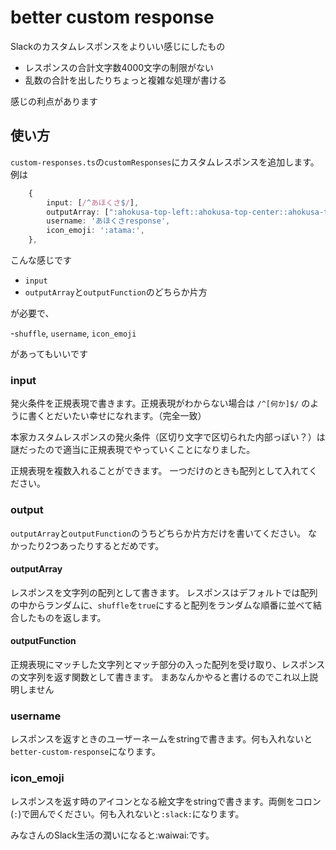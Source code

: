 # better custom response
Slackのカスタムレスポンスをよりいい感じにしたもの

- レスポンスの合計文字数4000文字の制限がない
- 乱数の合計を出したりちょっと複雑な処理が書ける

感じの利点があります

## 使い方

`custom-responses.ts`の`customResponses`にカスタムレスポンスを追加します。
例は

```TypeScript
    {
        input: [/^あほくさ$/],
        outputArray: [":ahokusa-top-left::ahokusa-top-center::ahokusa-top-right:\n:ahokusa-bottom-left::ahokusa-bottom-center::ahokusa-bottom-right:"],
        username: 'あほくさresponse',
        icon_emoji: ':atama:',
    },
```

こんな感じです

- `input`
- `outputArray`と`outputFunction`のどちらか片方

が必要で、

-`shuffle`, `username`, `icon_emoji`

があってもいいです

### input
発火条件を正規表現で書きます。正規表現がわからない場合は `/^[何か]$/` のように書くとだいたい幸せになれます。（完全一致）

本家カスタムレスポンスの発火条件（区切り文字で区切られた内部っぽい？）は謎だったので適当に正規表現でやっていくことになりました。

正規表現を複数入れることができます。 一つだけのときも配列として入れてください。

### output
`outputArray`と`outputFunction`のうちどちらか片方だけを書いてください。 なかったり2つあったりするとだめです。
#### outputArray
レスポンスを文字列の配列として書きます。
レスポンスはデフォルトでは配列の中からランダムに、`shuffle`を`true`にすると配列をランダムな順番に並べて結合したものを返します。

#### outputFunction
正規表現にマッチした文字列とマッチ部分の入った配列を受け取り、レスポンスの文字列を返す関数として書きます。
まあなんかやると書けるのでこれ以上説明しません

### username
レスポンスを返すときのユーザーネームをstringで書きます。何も入れないと`better-custom-response`になります。

### icon_emoji
レスポンスを返す時のアイコンとなる絵文字をstringで書きます。両側をコロン(`:`)で囲んでください。何も入れないと`:slack:`になります。


みなさんのSlack生活の潤いになると:waiwai:です。
